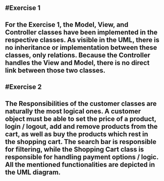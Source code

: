 #Exercise 1
----------------
For the Exercise 1, the Model, View, and Controller classes
have been implemented in the respective classes. As visible in the UML,
there is no inheritance or implementation between these classes, only relations. 
Because the Controller handles the View and Model, there is no direct link between those two classes.
----------------
#Exercise 2
----------------
The Responsibilities of the customer classes are naturally the most logical ones. A customer
object must be able to set the price of a product, login / logout, add and remove products from the cart, 
as well as buy the products which rest in the shopping cart. The search bar is responsible for filtering, while
the Shopping Cart class is responsible for handling payment options / logic.
All the mentioned functionalities are depicted in the UML diagram.
----------------

